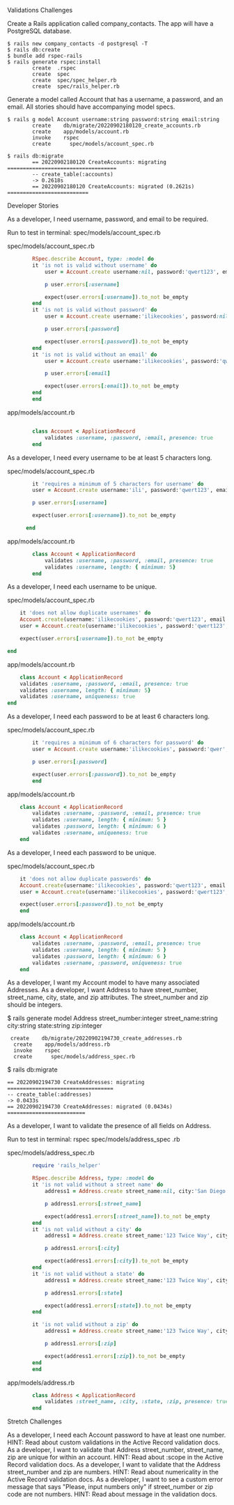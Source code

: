 Validations Challenges

Create a Rails application called company_contacts. The app will have a PostgreSQL database.

    $ rails new company_contacts -d postgresql -T
    $ rails db:create
    $ bundle add rspec-rails
    $ rails generate rspec:install
            create  .rspec
            create  spec
            create  spec/spec_helper.rb
            create  spec/rails_helper.rb
    

Generate a model called Account that has a username, a password, and an email.
All stories should have accompanying model specs.

    $ rails g model Account username:string password:string email:string
            create    db/migrate/20220902180120_create_accounts.rb
            create    app/models/account.rb
            invoke    rspec
            create      spec/models/account_spec.rb

    $ rails db:migrate
            == 20220902180120 CreateAccounts: migrating ===================================
            -- create_table(:accounts)
            -> 0.2618s
            == 20220902180120 CreateAccounts: migrated (0.2621s) ==========================


Developer Stories

As a developer, I need username, password, and email to be required.

Run to test in terminal: spec/models/account_spec.rb

spec/models/account_spec.rb


```ruby
        RSpec.describe Account, type: :model do
        it 'is not is valid without username' do
            user = Account.create username:nil, password:'qwert123', email:'coffee@gmail.com'

            p user.errors[:username]

            expect(user.errors[:username]).to_not be_empty
        end
        it 'is not is valid without password' do
            user = Account.create username:'ilikecookies', password:nil, email:'coffee@gmail.com'

            p user.errors[:password]

            expect(user.errors[:password]).to_not be_empty
        end
        it 'is not is valid without an email' do
            user = Account.create username:'ilikecookies', password:'qwert123', email:nil

            p user.errors[:email]

            expect(user.errors[:email]).to_not be_empty
        end
        end
```

app/models/account.rb 

```ruby

        class Account < ApplicationRecord
            validates :username, :password, :email, presence: true
        end
```


As a developer, I need every username to be at least 5 characters long.

spec/models/account_spec.rb
```ruby
        it 'requires a minimum of 5 characters for username' do
        user = Account.create username:'ili', password:'qwert123', email:'coffee@gmail.com'

        p user.errors[:username]

        expect(user.errors[:username]).to_not be_empty

      end
```

app/models/account.rb 
```ruby
        class Account < ApplicationRecord
            validates :username, :password, :email, presence: true
            validates :username, length: { minimum: 5}
        end
```

As a developer, I need each username to be unique.

spec/models/account_spec.rb

```ruby
    it 'does not allow duplicate usernames' do
    Account.create(username:'ilikecookies', password:'qwert123', email:'coffee@gmail.com')
    user = Account.create(username:'ilikecookies', password:'qwert123', email:'coffee@gmail.com')

    expect(user.errors[:username]).to_not be_empty

end
```

app/models/account.rb 

```ruby
    class Account < ApplicationRecord
    validates :username, :password, :email, presence: true
    validates :username, length: { minimum: 5}
    validates :username, uniqueness: true
end
```

As a developer, I need each password to be at least 6 characters long.

spec/models/account_spec.rb

```ruby
        it 'requires a minimum of 6 characters for password' do
        user = Account.create username:'ilikecookies', password:'qwer', email:'coffee@gmail.com'

        p user.errors[:password]

        expect(user.errors[:password]).to_not be_empty
        end
```

app/models/account.rb 

```ruby
    class Account < ApplicationRecord
        validates :username, :password, :email, presence: true
        validates :username, length: { minimum: 5 }
        validates :password, length: { minimum: 6 }
        validates :username, uniqueness: true
    end 
```

As a developer, I need each password to be unique.

spec/models/account_spec.rb

```ruby
    it 'does not allow duplicate passwords' do
    Account.create(username:'ilikecookies', password:'qwert123', email:'coffee@gmail.com')
    user = Account.create(username:'ilikecookies', password:'qwert123', email:'coffee@gmail.com')

    expect(user.errors[:password]).to_not be_empty
    end
```


app/models/account.rb
```ruby
    class Account < ApplicationRecord
        validates :username, :password, :email, presence: true
        validates :username, length: { minimum: 5 }
        validates :password, length: { minimum: 6 }
        validates :username, :password, uniqueness: true
    end
```

As a developer, I want my Account model to have many associated Addresses.
As a developer, I want Address to have street_number, street_name, city, state, and zip attributes. The street_number and zip should be integers.

$ rails generate model Address street_number:integer street_name:string city:string state:string zip:integer

     create    db/migrate/20220902194730_create_addresses.rb
      create    app/models/address.rb
      invoke    rspec
      create      spec/models/address_spec.rb

$ rails db:migrate

    == 20220902194730 CreateAddresses: migrating ==================================
    -- create_table(:addresses)
    -> 0.0433s
    == 20220902194730 CreateAddresses: migrated (0.0434s) =========================


As a developer, I want to validate the presence of all fields on Address.

Run to test in terminal: rspec spec/models/address_spec
.rb

spec/models/address_spec.rb
``` ruby
        require 'rails_helper'

        RSpec.describe Address, type: :model do
        it 'is not valid without a street name' do
            address1 = Address.create street_name:nil, city:'San Diego', state:'CA', zip:91902

            p address1.errors[:street_name]

            expect(address1.errors[:street_name]).to_not be_empty
        end
        it 'is not valid without a city' do
            address1 = Address.create street_name:'123 Twice Way', city:nil, state:'CA', zip:91902

            p address1.errors[:city]

            expect(address1.errors[:city]).to_not be_empty
        end
        it 'is not valid without a state' do
            address1 = Address.create street_name:'123 Twice Way', city:'San Diego', state:nil, zip:91902

            p address1.errors[:state]

            expect(address1.errors[:state]).to_not be_empty
        end

        it 'is not valid without a zip' do
            address1 = Address.create street_name:'123 Twice Way', city:'San Diego', state:'CA', zip:nil

            p address1.errors[:zip]

            expect(address1.errors[:zip]).to_not be_empty
        end
        end
```


app/models/address.rb
``` ruby
        class Address < ApplicationRecord
            validates :street_name, :city, :state, :zip, presence: true
        end
```


Stretch Challenges

As a developer, I need each Account password to have at least one number.
HINT: Read about custom validations in the Active Record validation docs.
As a developer, I want to validate that Address street_number, street_name, zip are unique for within an account.
HINT: Read about :scope in the Active Record validation docs.
As a developer, I want to validate that the Address street_number and zip are numbers.
HINT: Read about numericality in the Active Record validation docs.
As a developer, I want to see a custom error message that says "Please, input numbers only" if street_number or zip code are not numbers.
HINT: Read about message in the validation docs.
